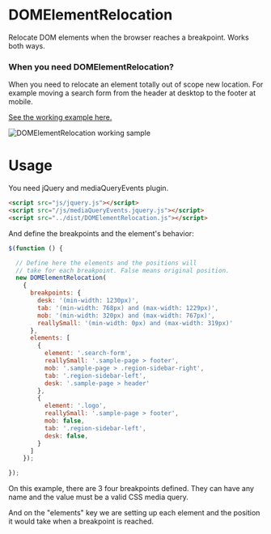 # DOMElementRelocation

Relocate DOM elements when the browser reaches a breakpoint.
Works both ways.

### When you need DOMElementRelocation?
When you need to relocate an element totally out of scope new location. For example moving a search form from the header at desktop to the footer at mobile.

[See the working example here.](https://frontid.github.io/DOMElementRelocation/sample/)

![DOMElementRelocation working sample](https://frontid.github.io/DOMElementRelocation/sample/img/sample.gif "Sample")

# Usage

You need jQuery and mediaQueryEvents plugin.
 
```html
<script src="js/jquery.js"></script>
<script src="/js/mediaQueryEvents.jquery.js"></script>
<script src="../dist/DOMElementRelocation.js"></script>
```

And define the breakpoints and the element's behavior:

```javascript
$(function () {

  // Define here the elements and the positions will
  // take for each breakpoint. False means original position.
  new DOMElementRelocation(
    {
      breakpoints: {
        desk: '(min-width: 1230px)',
        tab: '(min-width: 768px) and (max-width: 1229px)',
        mob: '(min-width: 320px) and (max-width: 767px)',
        reallySmall: '(min-width: 0px) and (max-width: 319px)'
      },
      elements: [
        {
          element: '.search-form',
          reallySmall: '.sample-page > footer',
          mob: '.sample-page > .region-sidebar-right',
          tab: '.region-sidebar-left',
          desk: '.sample-page > header'
        },
        {
          element: '.logo',
          reallySmall: '.sample-page > footer',
          mob: false,
          tab: '.region-sidebar-left',
          desk: false,
        }
      ]
    });

});
```
On this example, there are 3 four breakpoints defined. They can have any name and the value must be a valid CSS media query.

And on the "elements" key we are setting up each element and the position it would take when a breakpoint is reached.